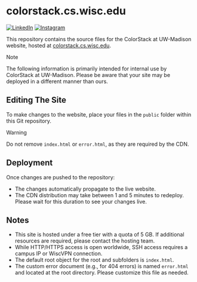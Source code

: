 # colorstack.cs.wisc.edu

[![LinkedIn](https://img.shields.io/badge/ColorStack%20at%20UW--Madison-0077B5?style=for-the-badge&logo=linkedin&logoColor=white&style=flat-square)](https://www.linkedin.com/company/colorstack-at-uw-madison)
[![Instagram](https://img.shields.io/badge/colorstackatuw-E4405F?style=for-the-badge&logo=instagram&logoColor=white&style=flat-square)](https://instagram.com/colorstackatuw)

This repository contains the source files for the ColorStack at UW-Madison website, hosted at [colorstack.cs.wisc.edu](https://colorstack.cs.wisc.edu/).

> [!NOTE]
> The following information is primarily intended for internal use by ColorStack at UW-Madison. Please be aware that your site may be deployed in a different manner than ours.

## Editing The Site

To make changes to the website, place your files in the `public` folder within this Git repository.

> [!WARNING]
> Do not remove `index.html` or `error.html`, as they are required by the CDN.

## Deployment

Once changes are pushed to the repository:

- The changes automatically propagate to the live website.
- The CDN distribution may take between 1 and 5 minutes to redeploy. Please wait for this duration to see your changes live.

## Notes

- This site is hosted under a free tier with a quota of 5 GB. If additional resources are required, please contact the hosting team.
- While HTTP/HTTPS access is open worldwide, SSH access requires a campus IP or WiscVPN connection.
- The default root object for the root and subfolders is `index.html`.
- The custom error document (e.g., for 404 errors) is named `error.html` and located at the root directory. Please customize this file as needed.
